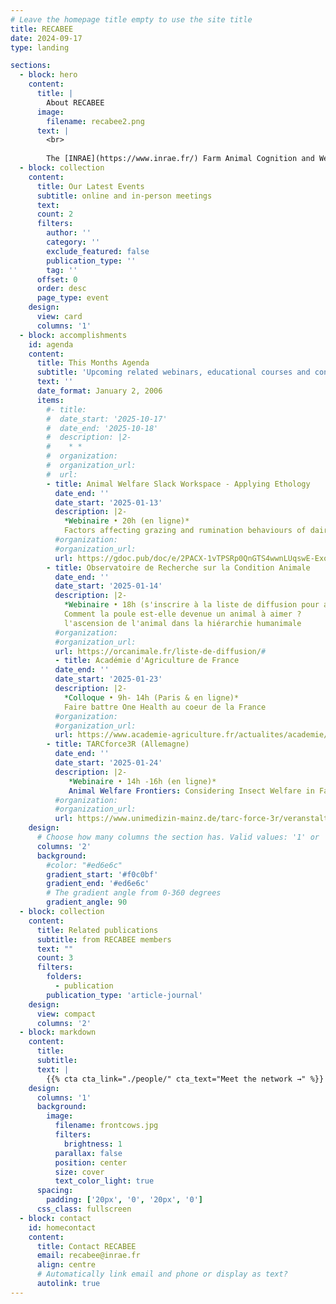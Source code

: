 ```yaml
---
# Leave the homepage title empty to use the site title
title: RECABEE
date: 2024-09-17
type: landing

sections:
  - block: hero
    content:
      title: |
        About RECABEE
      image:
        filename: recabee2.png
      text: |
        <br>
        
        The [INRAE](https://www.inrae.fr/) Farm Animal Cognition and Welfare network consists of the researchers, engineers, technicians and students of the [Departments PHASE](https://www.inrae.fr/departements/phase) and [GA](https://www.inrae.fr/departements/ga) who are interested in animal cognition, welfare and their interrelationship. Members of the network come from about 14 different research laboratories from all over France. They conduct research on a variety of farm animals including sheep, goats, cattle, horses, pigs, trout, poultry, rabbits and insects. The main expectations of the network’s members are: 1) to think about the link between cognition and welfare; 2) to discuss the concepts and methods of both cognition and welfare research and; 3) to get to know better their colleagues conducting research in these areas.
  - block: collection
    content:
      title: Our Latest Events
      subtitle: online and in-person meetings
      text:
      count: 2
      filters:
        author: ''
        category: ''
        exclude_featured: false
        publication_type: ''
        tag: ''
      offset: 0
      order: desc
      page_type: event
    design:
      view: card
      columns: '1'
  - block: accomplishments
    id: agenda
    content:
      title: This Months Agenda
      subtitle: 'Upcoming related webinars, educational courses and conferences'
      text: ''
      date_format: January 2, 2006
      items:
        #- title: 
        #  date_start: '2025-10-17'
        #  date_end: '2025-10-18'
        #  description: |2-
        #    * *  
        #  organization: 
        #  organization_url: 
        #  url:
        - title: Animal Welfare Slack Workspace - Applying Ethology
          date_end: ''
          date_start: '2025-01-13'
          description: |2-
            *Webinaire • 20h (en ligne)*  
            Factors affecting grazing and rumination behaviours of dairy cows in pasture-based systems
          #organization: 
          #organization_url: 
          url: https://gdoc.pub/doc/e/2PACX-1vTPSRp0QnGTS4wwnLUqswE-ExoCmbCMby9r-swhBqx9ZTNmBNeB33U4XqEDcmKEMdWnhetO_QAtDyuv
        - title: Observatoire de Recherche sur la Condition Animale
          date_end: ''
          date_start: '2025-01-14'
          description: |2-
            *Webinaire • 18h (s'inscrire à la liste de diffusion pour avoir le lien)*  
            Comment la poule est-elle devenue un animal à aimer ?  
            l'ascension de l'animal dans la hiérarchie humanimale
          #organization: 
          #organization_url: 
          url: https://orcanimale.fr/liste-de-diffusion/#
          - title: Académie d'Agriculture de France
          date_end: ''
          date_start: '2025-01-23'
          description: |2-
            *Colloque • 9h- 14h (Paris & en ligne)*  
            Faire battre One Health au coeur de la France
          #organization: 
          #organization_url: 
          url: https://www.academie-agriculture.fr/actualites/academie/colloque/academie/faire-battre-one-health-au-coeur-de-la-france
        - title: TARCforce3R (Allemagne)
          date_end: ''
          date_start: '2025-01-24'
          description: |2-
             *Webinaire • 14h -16h (en ligne)*  
             Animal Welfare Frontiers: Considering Insect Welfare in Farming and Research
          #organization: 
          #organization_url: 
          url: https://www.unimedizin-mainz.de/tarc-force-3r/veranstaltungen.html
    design:
      # Choose how many columns the section has. Valid values: '1' or '2'.
      columns: '2'
      background:
        #color: "#ed6e6c" 
        gradient_start: '#f0c0bf'
        gradient_end: '#ed6e6c'
        # The gradient angle from 0-360 degrees
        gradient_angle: 90
  - block: collection
    content:
      title: Related publications
      subtitle: from RECABEE members
      text: ""
      count: 3
      filters:
        folders:
          - publication
        publication_type: 'article-journal'
    design:
      view: compact
      columns: '2'
  - block: markdown
    content:
      title:
      subtitle:
      text: |
        {{% cta cta_link="./people/" cta_text="Meet the network →" %}}
    design:
      columns: '1'
      background:
        image: 
          filename: frontcows.jpg
          filters:
            brightness: 1
          parallax: false
          position: center
          size: cover
          text_color_light: true
      spacing:
        padding: ['20px', '0', '20px', '0']
      css_class: fullscreen
  - block: contact
    id: homecontact
    content:
      title: Contact RECABEE
      email: recabee@inrae.fr
      align: centre
      # Automatically link email and phone or display as text?
      autolink: true
---
```

